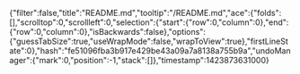 {"filter":false,"title":"README.md","tooltip":"/README.md","ace":{"folds":[],"scrolltop":0,"scrollleft":0,"selection":{"start":{"row":0,"column":0},"end":{"row":0,"column":0},"isBackwards":false},"options":{"guessTabSize":true,"useWrapMode":false,"wrapToView":true},"firstLineState":0},"hash":"fe51096fba3b917e429be43a09a7a8138a755b9a","undoManager":{"mark":0,"position":-1,"stack":[]},"timestamp":1423873631000}